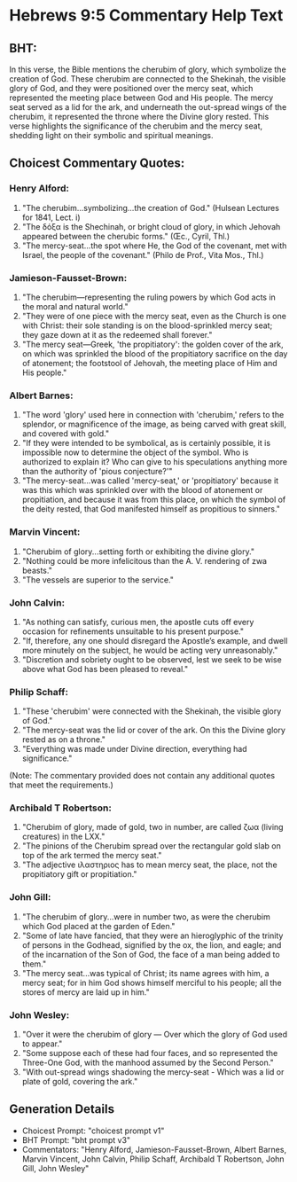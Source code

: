 # Hebrews 9:5 Commentary Help Text

## BHT:
In this verse, the Bible mentions the cherubim of glory, which symbolize the creation of God. These cherubim are connected to the Shekinah, the visible glory of God, and they were positioned over the mercy seat, which represented the meeting place between God and His people. The mercy seat served as a lid for the ark, and underneath the out-spread wings of the cherubim, it represented the throne where the Divine glory rested. This verse highlights the significance of the cherubim and the mercy seat, shedding light on their symbolic and spiritual meanings.

## Choicest Commentary Quotes:
### Henry Alford:
1. "The cherubim...symbolizing...the creation of God." (Hulsean Lectures for 1841, Lect. i)
2. "The δόξα is the Shechinah, or bright cloud of glory, in which Jehovah appeared between the cherubic forms." (Œc., Cyril, Thl.)
3. "The mercy-seat...the spot where He, the God of the covenant, met with Israel, the people of the covenant." (Philo de Prof., Vita Mos., Thl.)

### Jamieson-Fausset-Brown:
1. "The cherubim—representing the ruling powers by which God acts in the moral and natural world." 
2. "They were of one piece with the mercy seat, even as the Church is one with Christ: their sole standing is on the blood-sprinkled mercy seat; they gaze down at it as the redeemed shall forever." 
3. "The mercy seat—Greek, 'the propitiatory': the golden cover of the ark, on which was sprinkled the blood of the propitiatory sacrifice on the day of atonement; the footstool of Jehovah, the meeting place of Him and His people."

### Albert Barnes:
1. "The word 'glory' used here in connection with 'cherubim,' refers to the splendor, or magnificence of the image, as being carved with great skill, and covered with gold."
2. "If they were intended to be symbolical, as is certainly possible, it is impossible now to determine the object of the symbol. Who is authorized to explain it? Who can give to his speculations anything more than the authority of 'pious conjecture?'"
3. "The mercy-seat...was called 'mercy-seat,' or 'propitiatory' because it was this which was sprinkled over with the blood of atonement or propitiation, and because it was from this place, on which the symbol of the deity rested, that God manifested himself as propitious to sinners."

### Marvin Vincent:
1. "Cherubim of glory...setting forth or exhibiting the divine glory." 
2. "Nothing could be more infelicitous than the A. V. rendering of zwa beasts." 
3. "The vessels are superior to the service."

### John Calvin:
1. "As nothing can satisfy, curious men, the apostle cuts off every occasion for refinements unsuitable to his present purpose."
2. "If, therefore, any one should disregard the Apostle’s example, and dwell more minutely on the subject, he would be acting very unreasonably."
3. "Discretion and sobriety ought to be observed, lest we seek to be wise above what God has been pleased to reveal."

### Philip Schaff:
1. "These 'cherubim' were connected with the Shekinah, the visible glory of God."
2. "The mercy-seat was the lid or cover of the ark. On this the Divine glory rested as on a throne."
3. "Everything was made under Divine direction, everything had significance."

(Note: The commentary provided does not contain any additional quotes that meet the requirements.)

### Archibald T Robertson:
1. "Cherubim of glory, made of gold, two in number, are called ζωα (living creatures) in the LXX." 
2. "The pinions of the Cherubim spread over the rectangular gold slab on top of the ark termed the mercy seat." 
3. "The adjective ιλαστηριος has to mean mercy seat, the place, not the propitiatory gift or propitiation."

### John Gill:
1. "The cherubim of glory...were in number two, as were the cherubim which God placed at the garden of Eden." 
2. "Some of late have fancied, that they were an hieroglyphic of the trinity of persons in the Godhead, signified by the ox, the lion, and eagle; and of the incarnation of the Son of God, the face of a man being added to them."
3. "The mercy seat...was typical of Christ; its name agrees with him, a mercy seat; for in him God shows himself merciful to his people; all the stores of mercy are laid up in him."

### John Wesley:
1. "Over it were the cherubim of glory — Over which the glory of God used to appear." 
2. "Some suppose each of these had four faces, and so represented the Three-One God, with the manhood assumed by the Second Person." 
3. "With out-spread wings shadowing the mercy-seat - Which was a lid or plate of gold, covering the ark."


## Generation Details
- Choicest Prompt: "choicest prompt v1"
- BHT Prompt: "bht prompt v3"
- Commentators: "Henry Alford, Jamieson-Fausset-Brown, Albert Barnes, Marvin Vincent, John Calvin, Philip Schaff, Archibald T Robertson, John Gill, John Wesley"
